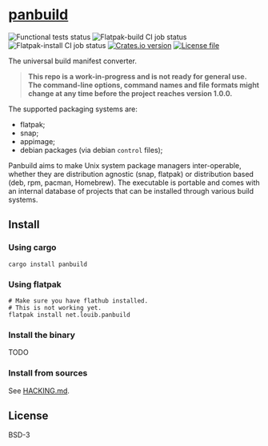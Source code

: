 # [panbuild](https://github.com/louib/panbuild)
![Functional tests status](https://github.com/louib/panbuild/workflows/tests/badge.svg)
![Flatpak-build CI job status](https://github.com/louib/panbuild/workflows/flatpak-build/badge.svg)
![Flatpak-install CI job status](https://github.com/louib/panbuild/workflows/flatpak-install/badge.svg)
[![Crates.io version](https://img.shields.io/crates/v/panbuild?style=flat-square)](https://crates.io/crates/panbuild)
[![License file](https://img.shields.io/github/license/louib/panbuild)](https://github.com/louib/panbuild/blob/master/LICENSE)
<!-- uncomment when there is a release available -->
<!-- [![GitHub release](https://img.shields.io/github/release/louib/panbuild)](https://github.com/louib/panbuild/releases/) -->

The universal build manifest converter.

> **This repo is a work-in-progress and is not ready for general use.
  The command-line options, command names and file formats might change
  at any time before the project reaches version 1.0.0.**

The supported packaging systems are:
* flatpak;
* snap;
* appimage;
* debian packages (via debian `control` files);

Panbuild aims to make Unix system package managers inter-operable, whether they are distribution
agnostic (snap, flatpak) or distribution based (deb, rpm, pacman, Homebrew). The executable is
portable and comes with an internal database of projects that can be installed through
various build systems.

## Install

### Using cargo
```
cargo install panbuild
```

### Using flatpak
```
# Make sure you have flathub installed.
# This is not working yet.
flatpak install net.louib.panbuild
```

### Install the binary
TODO

### Install from sources
See [HACKING.md](./HACKING.md).

## License
BSD-3
